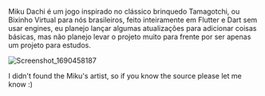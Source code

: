 Miku Dachi é um jogo inspirado no clássico brinquedo Tamagotchi, ou Bixinho Virtual para nós brasileiros, feito inteiramente em Flutter e Dart sem usar engines, eu planejo lançar algumas atualizações para adicionar coisas básicas, mas não planejo levar o projeto muito para frente por ser apenas um projeto para estudos.

![Screenshot_1690458187](https://github.com/luxlucent/MikuDatchi/assets/74992013/6654850e-8c36-43ff-bbe4-ce719d670dcd)

I didn't found the Miku's artist, so if you know the source please let me know :) 
